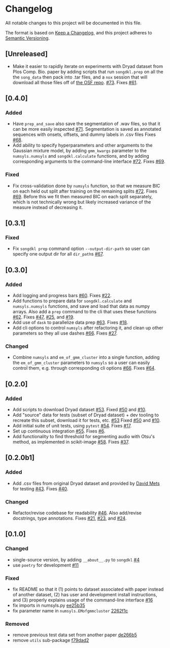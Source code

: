 # Changelog
All notable changes to this project will be documented in this file.

The format is based on [Keep a Changelog](https://keepachangelog.com/en/1.0.0/),
and this project adheres to [Semantic Versioning](https://semver.org/spec/v2.0.0.html).

## [Unreleased]
- Make it easier to rapidly iterate on experiments with Dryad dataset 
  from Plos Comp. Bio. paper by adding scripts that run `songdkl.prep` 
  on all the the `song_data` then pack into .tar files, 
  and a `nox` session that will download all those files off of 
  [the OSF repo](https://osf.io/wgrzx).
  [#73](https://github.com/NickleDave/songdkl/pull/73).
  Fixes [#61](https://github.com/NickleDave/songdkl/issues/61).

## [0.4.0]
### Added
- Have `prep_and_save` also save the segmentation of .wav files,
  so that it can be more easily inspected
  [#71](https://github.com/NickleDave/songdkl/pull/71). 
  Segmentation is saved as annotated sequences with
  onsets, offsets, and dummy labels in .csv files
  Fixes [#68](https://github.com/NickleDave/songdkl/issues/68).
- Add ability to specify hyperparameters and other arguments 
  to the Gaussian mixture model, by adding `gmm_kwargs` parameter 
  to the `numsyls.numsyls` and `songdkl.calculate` functions, 
  and by adding corresponding arguments to the command-line interface
  [#72](https://github.com/NickleDave/songdkl/pull/72).
  Fixes [#69](https://github.com/NickleDave/songdkl/issues/70).

### Fixed
- Fix cross-validation done by `numsyls` function, 
  so that we measure BIC on each held out split after training 
  on the remaining splits 
  [#72](https://github.com/NickleDave/songdkl/pull/72).
  Fixes [#69](https://github.com/NickleDave/songdkl/issues/69).
  Before this we fit then measured BIC on each split separately, 
  which is not technically wrong
  but likely increased variance of the measure instead of 
  decreasing it.

## [0.3.1]
### Fixed
- Fix `songdkl prep` command option `--output-dir-path` 
  so user can specify one output dir for all `dir_path`s
  [#67](https://github.com/NickleDave/songdkl/pull/67).

## [0.3.0]
### Added
- Add logging and progress bars
  [#60](https://github.com/NickleDave/songdkl/pull/60).
  Fixes [#22](https://github.com/NickleDave/songdkl/issues/22).
- Add functions to prepare data for `songdkl.calculate` 
  and `numsyls.numsyls` functions, and save and load that data 
  as numpy arrays. Also add a `prep` command to the cli that 
  uses these functions 
  [#62](https://github.com/NickleDave/songdkl/pull/62).
  Fixes [#47](https://github.com/NickleDave/songdkl/issues/47),
  [#25](https://github.com/NickleDave/songdkl/issues/25),
  and [#19](https://github.com/NickleDave/songdkl/issues/19).
- Add use of `dask` to parallelize data prep
  [#63](https://github.com/NickleDave/songdkl/pull/63).
  Fixes [#18](https://github.com/NickleDave/songdkl/issues/18).
- Add cli options to control `numsyls` after refactoring it, 
  and clean up other parameters so they all use dashes
  [#66](https://github.com/NickleDave/songdkl/pull/63).
  Fixes [#27](https://github.com/NickleDave/songdkl/issues/27).

### Changed
- Combine `numsyls` and `em_of_gmm_cluster` into a single function,
  adding the `em_of_gmm_cluster` parameters to `numsyls` so a user 
  can easily control them, e.g. through corresponding cli options
  [#66](https://github.com/NickleDave/songdkl/pull/63).
  Fixes [#64](https://github.com/NickleDave/songdkl/issues/64).

## [0.2.0]
### Added
- Add scripts to download Dryad dataset
  [#53](https://github.com/NickleDave/songdkl/pull/53).
  Fixed [#50](https://github.com/NickleDave/songdkl/issues/50)
  and [#10](https://github.com/NickleDave/songdkl/issues/10).
- Add "source" data for tests (subset of Dryad dataset) +
  dev tooling to recreate this subset, download it for tests,
  etc. [#53](https://github.com/NickleDave/songdkl/pull/53)
  Fixed [#50](https://github.com/NickleDave/songdkl/issues/50)
  and [#10](https://github.com/NickleDave/songdkl/issues/10).
- Add initial suite of unit tests, using `pytest`
  [#54](https://github.com/NickleDave/songdkl/pull/54).
  Fixes [#17](https://github.com/NickleDave/songdkl/issues/17).
- Set up continuous integration
  [#55](https://github.com/NickleDave/songdkl/pull/55).
  Fixes [#6](https://github.com/NickleDave/songdkl/issues/6).
- Add functionality to find threshold for segmenting audio with 
  Otsu's method, as implemented in scikit-image
  [#58](https://github.com/NickleDave/songdkl/pull/58).
  Fixes [#37](https://github.com/NickleDave/songdkl/issues/37).

## [0.2.0b1]
### Added
- Add .csv files from original Dryad dataset
  and provided by [David Mets](https://github.com/dgmets) for testing
  [#43](https://github.com/NickleDave/songdkl/pull/43).
  Fixes [#40](https://github.com/NickleDave/songdkl/issues/40).

### Changed
- Refactor/revise codebase for readability
  [#46](https://github.com/NickleDave/songdkl/pull/46).
  Also add/revise docstrings, type annotations.
  Fixes [#21](https://github.com/NickleDave/songdkl/issues/21),
  [#23](https://github.com/NickleDave/songdkl/issues/23),
  and [#24](https://github.com/NickleDave/songdkl/issues/24).

## [0.1.0]
### Changed
- single-source version, by adding `__about__.py` to `songdkl`
  [#4](https://github.com/NickleDave/songdkl/pull/4)
- use `poetry` for development
  [#11](https://github.com/NickleDave/songdkl/pull/11)

### Fixed
- fix README so that it (1) points to dataset associated with paper 
  instead of another dataset, (2) has user and development install 
  instructions, and (3) properly explains usage of the command-line 
  interface
  [#16](https://github.com/NickleDave/songdkl/pull/16)
- fix imports in numsyls.py
  [ee25b35](https://github.com/NickleDave/songdkl/commit/ee25b359b05e492a455721e109f3b4514b03c4f9)
- fix parameter name in `numsyls.EMofgmmcluster`
  [2262f1c](https://github.com/NickleDave/songdkl/commit/2262f1c4a72aced20d6234b4bf846725f3160d7e)

### Removed
- remove previous test data set from another paper
  [de266b5](https://github.com/NickleDave/songdkl/commit/de266b5040b217bc4d9d123eda7776dd57c2c159)
- remove `utils` sub-package
  [f79dad2](https://github.com/NickleDave/songdkl/commit/f79dad28cba601dd1cf1085b980ead8edf35f144)
